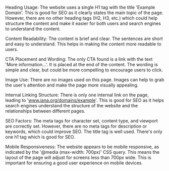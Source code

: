 Heading Usage: The website uses a single H1 tag with the title 'Example Domain'. This is good for SEO as it clearly states the main topic of the page. However, there are no other heading tags (H2, H3, etc.) which could help structure the content and make it easier for both users and search engines to understand the content.

Content Readability: The content is brief and clear. The sentences are short and easy to understand. This helps in making the content more readable to users.

CTA Placement and Wording: The only CTA found is a link with the text 'More information...'. It is placed at the end of the content. The wording is simple and clear, but could be more compelling to encourage users to click.

Image Use: There are no images used on this page. Images can help to grab the user's attention and make the page more visually appealing.

Internal Linking Structure: There is only one internal link on the page, leading to 'www.iana.org/domains/example'. This is good for SEO as it helps search engines understand the structure of the website and the relationships between different pages.

SEO Factors: The meta tags for character set, content type, and viewport are correctly set. However, there are no meta tags for description or keywords, which could improve SEO. The title tag is well used. There's only one h1 tag which is good for SEO.

Mobile Responsiveness: The website appears to be mobile responsive, as indicated by the '@media (max-width: 700px)' CSS query. This means the layout of the page will adjust for screens less than 700px wide. This is important for ensuring a good user experience on mobile devices.